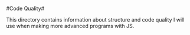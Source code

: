 #Code Quality#

This directory contains information about structure and code quality I will use when making more advanced programs with JS.
